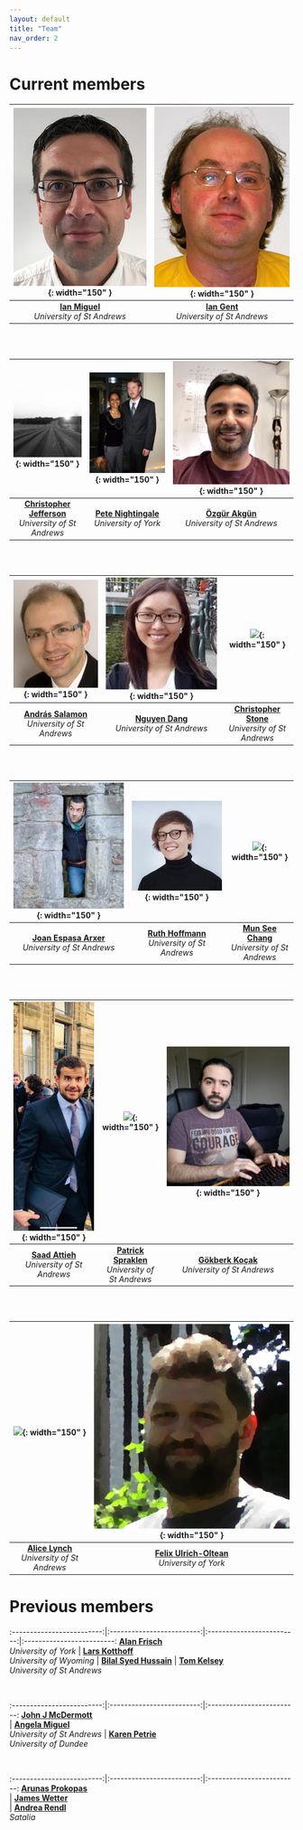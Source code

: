 ```yaml
---
layout: default
title: "Team"
nav_order: 2
---
```


# Current members


![](./images/IanMiguel.jpg){: width="150" } | ![](./images/IanGent.jpg){: width="150" }
:-------------------------:|:-------------------------:
<span style="text-align: center;"> [**Ian Miguel**](https://ianm.host.cs.st-andrews.ac.uk/) <br> *University of St Andrews*</span> |  <span style="text-align: center;"> [**Ian Gent**](https://ipg.host.cs.st-andrews.ac.uk/) <br> *University of St Andrews*</span>
  
  <br> 
  <br>

![](./images/ChrisJ.jpg){: width="150" } | ![](./images/Pete.jpg){: width="150" }| ![](./images/Ozgur.jpg){: width="150" }
:-------------------------:|:-------------------------:|:-------------------------:
<span style="text-align: center;"> [**Christopher Jefferson**](https://caj.host.cs.st-andrews.ac.uk/) <br> *University of St Andrews*</span> |  <span style="text-align: center;"> [**Pete Nightingale**](https://www-users.cs.york.ac.uk/pwn/) <br> *University of York*</span> | <span style="text-align: center;"> [**Özgür Akgün**](https://ozgurakgun.github.io/) <br> *University of St Andrews*</span>

 <br> 
  <br>

![](./images/Andras.jpg){: width="150" } | ![](./images/Nguyen.jpeg){: width="150" }| ![](./images/ChrisS.jpg){: width="150" }
:-------------------------:|:-------------------------:|:-------------------------:
<span style="text-align: center;"> [**András Salamon**]() <br> *University of St Andrews*</span> |  <span style="text-align: center;"> [**Nguyen Dang**](https://sites.google.com/site/nguyenttdangxyz/) <br> *University of St Andrews*</span> | <span style="text-align: center;"> [**Christopher Stone**]() <br> *University of St Andrews*</span>

<br> 
<br>

![](./images/joan.png){: width="150" } | ![](./images/Ruth.jpeg){: width="150" }| ![](./images/MunSee.jpg){: width="150" }
:-------------------------:|:-------------------------:|:-------------------------:
<span style="text-align: center;"> [**Joan Espasa Arxer**](https://joanespasa.github.io/) <br> *University of St Andrews*</span> |  <span style="text-align: center;"> [**Ruth Hoffmann**](https://rh347.host.cs.st-andrews.ac.uk/) <br> *University of St Andrews*</span> | <span style="text-align: center;"> [**Mun See Chang**]() <br> *University of St Andrews*</span>

<br> 
<br>

![](./images/Saad.jpg){: width="150" } | ![](./images/Patrick.jpeg){: width="150" }| ![](./images/Gok.jpg){: width="150" }
:-------------------------:|:-------------------------:|:-------------------------:
<span style="text-align: center;"> [**Saad Attieh**](http://saad.ai/) <br> *University of St Andrews*</span> |  <span style="text-align: center;"> [**Patrick Spraklen**]() <br> *University of St Andrews*</span> | <span style="text-align: center;"> [**Gökberk Koçak**](https://goksh.com/) <br> *University of St Andrews*</span>

<br> 
<br>

![](./images/Alice.jpg){: width="150" } | ![](./images/Felix.png){: width="150" }
:-------------------------:|:-------------------------:
<span style="text-align: center;"> [**Alice Lynch**]() <br> *University of St Andrews*</span> |  <span style="text-align: center;"> [**Felix Ulrich-Oltean**](https://felixvuo.github.io/) <br> *University of York*</span>


# Previous members


:-------------------------:|:-------------------------:|:-------------------------:|:-------------------------:
<span style="text-align: center;"> [**Alan Frisch**](https://www.cs.york.ac.uk/people/frisch) <br> *University of York*</span> |  <span style="text-align: center;"> [**Lars Kotthoff**](https://www.cs.uwyo.edu/~larsko/) <br> *University of Wyoming*</span> | <span style="text-align: center;"> [**Bilal Syed Hussain**]() </span> | <span style="text-align: center;">  [**Tom Kelsey**](http://tom.host.cs.st-andrews.ac.uk/) <br> *University of St Andrews*</span>

<br> 

:-------------------------:|:-------------------------:|:-------------------------:
<span style="text-align: center;"> [**John J McDermott**]() <br> </span> |  <span style="text-align: center;"> [**Angela Miguel**]() <br> *University of St Andrews*</span> | <span style="text-align: center;"> [**Karen Petrie**](https://www.dundee.ac.uk/people/karen-petrie) <br> *University of Dundee* </span>

<br>

:-------------------------:|:-------------------------:|:-------------------------:
<span style="text-align: center;"> [**Arunas Prokopas**]() <br> </span> |  <span style="text-align: center;"> [**James Wetter**]() <br> </span> | <span style="text-align: center;"> [**Andrea Rendl**](http://andrearendl.com/) <br> *Satalia* </span>

<br>


